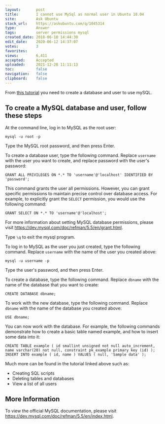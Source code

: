 ```yaml
---
layout:       post
title:        I cannot use MySql as normal user in Ubuntu 18.04
site:         Ask Ubuntu
stack_url:    https://askubuntu.com/q/1045314
type:         Answer
tags:         server permissions mysql
created_date: 2018-06-10 14:44:30
edit_date:    2020-06-12 14:37:07
votes:        3
favorites:    
views:        6,411
accepted:     Accepted
uploaded:     2021-12-28 11:11:13
toc:          false
navigation:   false
clipboard:    false
---
```


From [this tutorial][1] you need to create a database and user to use mySQL.


## To create a MySQL database and user, follow these steps

At the command line, log in to MySQL as the root user:

``` 
mysql -u root -p

```

Type the MySQL root password, and then press Enter.

To create a database user, type the following command. Replace `username` with the user you want to create, and replace password with the user's password:

``` 
GRANT ALL PRIVILEGES ON *.* TO 'username'@'localhost' IDENTIFIED BY 'password';

```

This command grants the user all permissions. However, you can grant specific permissions to maintain precise control over database access. For example, to explicitly grant the `SELECT` permission, you would use the following command:

``` 
GRANT SELECT ON *.* TO 'username'@'localhost';

```

For more information about setting MySQL database permissions, please visit https://dev.mysql.com/doc/refman/5.5/en/grant.html.

Type `\q` to exit the mysql program.

To log in to MySQL as the user you just created, type the following command. Replace `username` with the name of the user you created above:

``` 
mysql -u username -p

```

Type the user's password, and then press Enter.

To create a database, type the following command. Replace `dbname` with the name of the database that you want to create:

``` 
CREATE DATABASE dbname;

```

To work with the new database, type the following command. Replace `dbname` with the name of the database you created above:

``` 
USE dbname;

```

You can now work with the database. For example, the following commands demonstrate how to create a basic table named example, and how to insert some data into it:

``` 
CREATE TABLE example ( id smallint unsigned not null auto_increment, name varchar(20) not null, constraint pk_example primary key (id) );
INSERT INTO example ( id, name ) VALUES ( null, 'Sample data' );

```

Much more can be found in the tutorial linked above such as:

- Creating SQL scripts
- Deleting tables and databases
- View a list of all users

## More Information

To view the official MySQL documentation, please visit https://dev.mysql.com/doc/refman/5.5/en/index.html.


  [1]: https://www.a2hosting.com/kb/developer-corner/mysql/managing-mysql-databases-and-users-from-the-command-line
